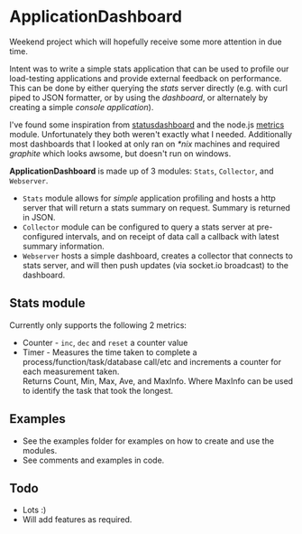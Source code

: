
# ApplicationDashboard

Weekend project which will hopefully receive some more attention in due time. 

Intent was to write a simple stats application that can be used to profile our load-testing applications and provide external feedback on performance.
This can be done by either querying the _stats_ server directly (e.g. with curl piped to JSON formatter, or by using the _dashboard_, or alternately by creating a simple _console application_).

I've found some inspiration from [statusdashboard](https://github.com/obazoud/statusdashboard/) and the node.js [metrics](https://github.com/mikejihbe/metrics) module. Unfortunately they both weren't exactly what I needed. Additionally most dashboards that I looked at only ran on _\*nix_ machines and required _graphite_ which looks awsome, but doesn't run on windows.

__ApplicationDashboard__ is made up of 3 modules: `Stats`, `Collector`, and `Webserver`.

- `Stats` module allows for _simple_ application profiling and hosts a http server that will return a stats summary on request. Summary is returned in JSON.
- `Collector` module can be configured to query a stats server at pre-configured intervals, and on receipt of data call a callback with latest summary information.
- `Webserver` hosts a simple dashboard, creates a collector that connects to stats server, and will then push updates (via socket.io broadcast) to the dashboard.

## Stats module

Currently only supports the following 2 metrics:

- Counter - `inc`, `dec` and `reset` a counter value
- Timer - Measures the time taken to complete a process/function/task/database call/etc and increments a counter for each measurement taken.  
	Returns Count, Min, Max, Ave, and MaxInfo. Where MaxInfo can be used to identify the task that took the longest.

## Examples

- See the examples folder for examples on how to create and use the modules.
- See comments and examples in code.

## Todo

- Lots :)
- Will add features as required.




